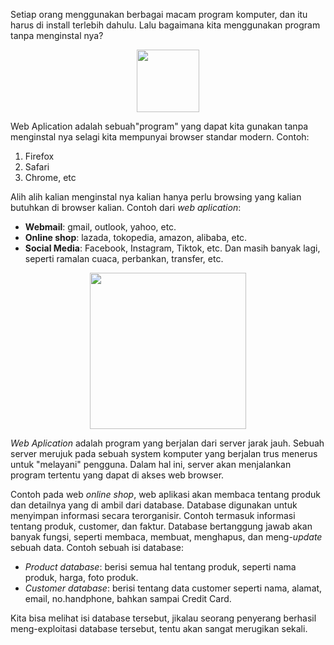 Setiap orang menggunakan berbagai macam program komputer, dan itu harus di install terlebih dahulu. Lalu bagaimana kita menggunakan program tanpa menginstal nya?
<p align="center">
<img width="100px" src="https://raw.githubusercontent.com/yingcrackerhades/cybersec-module/main/Introduction%20Cyber%20Security/RedTeam/Web%20Aplication%20Security/Image/images%20(3).jpeg">
</p>

Web Aplication adalah sebuah"program" yang dapat kita gunakan tanpa menginstal nya selagi kita mempunyai browser standar modern. Contoh:
1. Firefox
2. Safari
3. Chrome, etc

Alih alih kalian menginstal nya kalian hanya perlu browsing yang kalian butuhkan di browser kalian. Contoh dari *web aplication*:
* **Webmail**: gmail, outlook, yahoo, etc.
* **Online shop**: lazada, tokopedia, amazon, alibaba, etc.
* **Social Media**: Facebook, Instagram, Tiktok, etc.
Dan masih banyak lagi, seperti ramalan cuaca, perbankan, transfer, etc.
<p align="center">
<img width="250px" src="https://raw.githubusercontent.com/yingcrackerhades/cybersec-module/main/Introduction%20Cyber%20Security/RedTeam/Web%20Aplication%20Security/Image/7506ada8e89f3ec9694182d34e3056cd.png">
</p>

*Web Aplication* adalah program yang berjalan dari server jarak jauh. Sebuah server merujuk pada sebuah system komputer yang berjalan trus menerus untuk "melayani" pengguna.
Dalam hal ini, server akan menjalankan program tertentu yang dapat di akses web browser.

Contoh pada web *online shop*, web aplikasi akan membaca tentang produk dan detailnya yang di ambil dari database. Database digunakan untuk menyimpan informasi secara terorganisir. Contoh termasuk informasi tentang produk, customer, dan faktur.
Database bertanggung jawab akan banyak fungsi, seperti membaca, membuat, menghapus, dan meng-*update* sebuah data.
Contoh sebuah isi database:
* *Product database*: berisi semua hal tentang produk, seperti nama produk, harga, foto produk.
* *Customer database*: berisi tentang data customer seperti nama, alamat, email, no.handphone, bahkan sampai Credit Card.

Kita bisa melihat isi database tersebut, jikalau seorang penyerang berhasil meng-exploitasi database tersebut, tentu akan sangat merugikan sekali.
